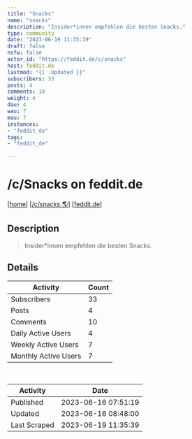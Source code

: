 ```yaml
---
title: "Snacks" 
name: "snacks"
description: "Insider*innen empfehlen die besten Snacks."
type: community
date: "2023-06-19 11:35:39"
draft: false
nsfw: false
actor_id: "https://feddit.de/c/snacks"
host: feddit.de
lastmod: "{[ .Updated }}"
subscribers: 33
posts: 4
comments: 10
weight: 4
dau: 4
wau: 7
mau: 7
instances:
- "feddit_de"
tags: 
- "feddit_de"

---
```


# /c/Snacks on feddit.de

[[home](/)]
[[/c/snacks 🌎](https://feddit.de/c/snacks)]
[[feddit.de](/instances/feddit_de)]


## Description 

<blockquote class="description">
Insider*innen empfehlen die besten Snacks.
</blockquote>


## Details

| Activity | Count  |
|----------------------|---|
| Subscribers          | 33 |
| Posts                | 4  |
| Comments             | 10  |
| Daily Active Users   | 4  |
| Weekly Active Users  | 7  |
| Monthly Active Users | 7  |

<br>

| Activity | Date |
|----------------------|---|
| Published            | 2023-06-16 07:51:19 |
| Updated              | 2023-06-16 08:48:00 |
| Last Scraped         | 2023-06-19 11:35:39 |
